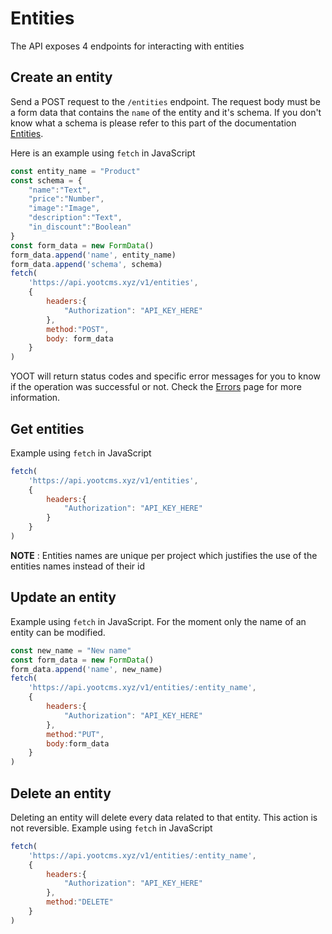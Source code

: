 # Entities
The API exposes 4 endpoints for interacting with entities

## Create an entity
Send a POST request to the `/entities` endpoint. The request body must be a form data that contains 
the `name` of the entity and it's schema. If you don't know what a schema is please refer to this part 
of the documentation [Entities](https://docs.yootcms.xyz/entities.html).

Here is an example using `fetch` in JavaScript
```js
const entity_name = "Product"
const schema = {
    "name":"Text",
    "price":"Number",
    "image":"Image",
    "description":"Text",
    "in_discount":"Boolean"
}
const form_data = new FormData()
form_data.append('name', entity_name)
form_data.append('schema', schema)
fetch(
    'https://api.yootcms.xyz/v1/entities',
    {
        headers:{
            "Authorization": "API_KEY_HERE"
        },
        method:"POST",
        body: form_data
    }
)
```
YOOT will return status codes and specific error messages for you to know if the operation was
successful or not. Check the [Errors](/errors.html) page for more information.


## Get entities
Example using `fetch` in JavaScript
```js
fetch(
    'https://api.yootcms.xyz/v1/entities',
    {
        headers:{
            "Authorization": "API_KEY_HERE"
        }
    }
)
```

**NOTE** : Entities names are unique per project which justifies the use of the entities names
instead of their id

## Update an entity
Example using `fetch` in JavaScript. For the moment only the name of an entity can be modified.
```js
const new_name = "New name"
const form_data = new FormData()
form_data.append('name', new_name)
fetch(
    'https://api.yootcms.xyz/v1/entities/:entity_name',
    {
        headers:{
            "Authorization": "API_KEY_HERE"
        },
        method:"PUT",
        body:form_data
    }
)
```

## Delete an entity
Deleting an entity will delete every data related to that entity. This action is not reversible.
Example using `fetch` in JavaScript
```js
fetch(
    'https://api.yootcms.xyz/v1/entities/:entity_name',
    {
        headers:{
            "Authorization": "API_KEY_HERE"
        },
        method:"DELETE"
    }
)
```
